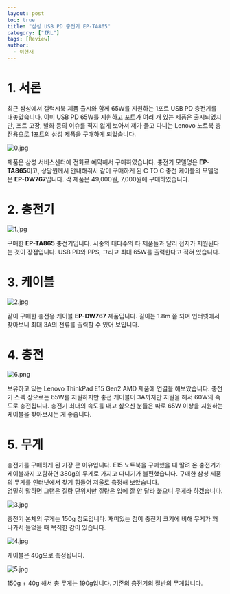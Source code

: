 ```yaml
---
layout: post
toc: true
title: "삼성 USB PD 충전기 EP-TA865"
category: ["IRL"]
tags: [Review]
author:
  - 이현재
---
```


# 1. 서론
최근 삼성에서 갤럭시북 제품 출시와 함께 65W를 지원하는 1포트 USB PD 충전기를 내놓았습니다.
이미 USB PD 65W를 지원하고 포트가 여러 개 있는 제품은 출시되었지만,
포트 고장, 발화 등의 이슈를 적지 않게 보아서 제가 들고 다니는 Lenovo 노트북 충전용으로 1포트의 삼성 제품을 구매하게 되었습니다.
<br>

<!--more-->

![0.jpg](/img/2021-07-09-samsung-usb-pd-ep-ta865/0.jpg)
<br>

제품은 삼성 서비스센터에 전화로 예약해서 구매하였습니다. 충전기 모델명은 **EP-TA865**이고,
상담원께서 안내해줘서 같이 구매하게 된 C TO C 충전 케이블의 모델명은 **EP-DW767**입니다.
각 제품은 49,000원, 7,000원에 구매하였습니다.
<br>

# 2. 충전기
![1.jpg](/img/2021-07-09-samsung-usb-pd-ep-ta865/1.jpg)
<br>

구매한 **EP-TA865** 충전기입니다. 시중의 대다수의 타 제품들과 달리 접지가 지원된다는 것이 장점입니다.
USB PD와 PPS, 그리고 최대 65W를 출력한다고 적혀 있습니다.

# 3. 케이블
![2.jpg](/img/2021-07-09-samsung-usb-pd-ep-ta865/2.jpg)
<br>

같이 구매한 충전용 케이블 **EP-DW767** 제품입니다. 길이는 1.8m 쯤 되며 인터넷에서 찾아보니 최대 3A의 전류를 출력할 수 있어 보입니다.
<br>

# 4. 충전
![6.png](/img/2021-07-09-samsung-usb-pd-ep-ta865/6.png)
<br>

보유하고 있는 Lenovo ThinkPad E15 Gen2 AMD 제품에 연결을 해보았습니다.
충전기 스펙 상으로는 65W를 지원하지만 충전 케이블이 3A까지만 지원을 해서 60W의 속도로 충전됩니다.
충전기 최대의 속도를 내고 싶으신 분들은 따로 65W 이상을 지원하는 케이블을 찾아보시는 게 좋습니다.
<br>

# 5. 무게
충전기를 구매하게 된 가장 큰 이유입니다. E15 노트북을 구매했을 때 딸려 온 충전기가
케이블까지 포함하면 380g의 무게로 가지고 다니기가 불편했습니다.
구매한 삼성 제품의 무게를 인터넷에서 찾기 힘들어
저울로 측정해 보았습니다.<br>
엄밀히 말하면 그램은 질량 단위지만 질량은 입에 잘 안 달라 붙으니 무게라 하겠습니다.
<br>

![3.jpg](/img/2021-07-09-samsung-usb-pd-ep-ta865/3.jpg)
<br>

충전기 본체의 무게는 150g 정도입니다. 재미있는 점이 충전기 크기에 비해 무게가 꽤 나가서 들었을 때 묵직한 감이 있습니다.
<br>

![4.jpg](/img/2021-07-09-samsung-usb-pd-ep-ta865/4.jpg)
<br>

케이블은 40g으로 측정됩니다.
<br>

![5.jpg](/img/2021-07-09-samsung-usb-pd-ep-ta865/5.jpg)
<br>

150g + 40g 해서 총 무게는 190g입니다. 기존의 충전기의 절반의 무게입니다.
<br>
